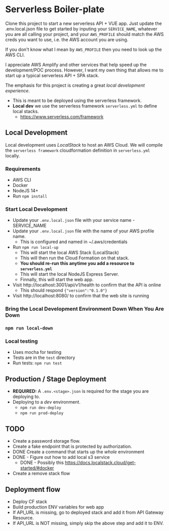# Serverless Boiler-plate

Clone this project to start a new serverless API + VUE app. 
Just update the .env.local.json file to get started by inputing
your `SERVICE_NAME`, whatever you are all calling your project, and
your `AWS_PROFILE` should match the AWS creds you want to use, i.e. the 
AWS account you are using. 

If you don't know what I mean by `AWS_PROFILE` then you need to 
look up the AWS CLI. 

I appreciate AWS Amplify and other services that help 
speed up the development/POC process. However, I want my own 
thing that allows me to start up a typical serverless API + SPA 
stack. 

The emphasis for this project is creating a great 
*local development experience*. 

* This is meant to be deployed using the serverless framework. 
* **Local dev** we use the serverless framework `serverless.yml` to define local stacks.
  * https://www.serverless.com/framework

## Local Development

Local development uses *LocalStack* to host an AWS Cloud. 
We will compile the `serverless framework`  cloudformation
definition in `serverless.yml` locally. 

### Requirements
* AWS CLI
* Docker
* NodeJS 14+
* Run `npm install`

### Start Local Development
* Update your `.env.local.json` file with your service name - SERVICE_NAME
* Update your `.env.local.json` file with the name of your AWS profile name.  
  * This is configured and named in ~/.aws/credentials
* Run `npm run local-up`
  - This will start the local AWS Stack (LocalStack)
  - This will then run the Cloud Formation on that stack.
  - **You should re-run this anytime you add a resource to `serverless.yml`**
  - This will start the local NodeJS Express Server. 
  - Finnally, this will start the web app.
* Visit http://localhost:3001/api/v1/health to confirm that the API is online
  - This should respond `{"version":"0.1.0"}`
* Visit http://localhost:8080/ to confirm that the web site is running

### Bring the Local Development Environment Down When You Are Down
### `npm run local-down`

### Local testing
* Uses mocha for testing
* Tests are in the `test` directory
* Run tests: `npm run test`


## Production / Stage Deployment
* **REQUIRED:** A `.env.<stage>.json` is required for the stage you are deploying to. 
* Deploying to a *dev* environment. 
  * `npm run dev-deploy`
  * `npm run prod-deploy`

## TODO
* Create a password storage flow. 
* Create a fake endpoint that is protected by authorization. 
* DONE Create a command that starts up the *whole* environment
* DONE - Figure out how to add local s3 service 
  * DONE - Possibly this https://docs.localstack.cloud/get-started/#docker
* Create a remove stack flow

## Deployment flow
* Deploy CF stack 
* Build production ENV variables for web app
* If API_URL is missing, go to deployed stack and add it from API Gateway Resource. 
* If API_URL is NOT missing, simply skip the above step and add it to ENV. 